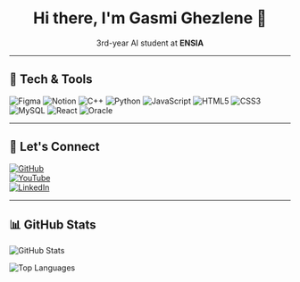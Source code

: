 

<!-- Banner-like header using emoji and simple styling -->
<h1 align="center"> Hi there, I'm Gasmi Ghezlene 🌸</h1>
<p align="center">3rd-year AI student at <strong>ENSIA</strong> 

---

## 🌸 Tech & Tools

![Figma](https://img.shields.io/badge/Figma-%23D8A1C4?style=for-the-badge&logo=figma&logoColor=white)
![Notion](https://img.shields.io/badge/Notion-%23F5F5DC?style=for-the-badge&logo=notion&logoColor=black)
![C++](https://img.shields.io/badge/C++-%23A0522D?style=for-the-badge&logo=cplusplus&logoColor=white)
![Python](https://img.shields.io/badge/Python-%23D8A1C4?style=for-the-badge&logo=python&logoColor=white)
![JavaScript](https://img.shields.io/badge/JavaScript-%23F0D9FF?style=for-the-badge&logo=javascript&logoColor=black)
![HTML5](https://img.shields.io/badge/HTML5-%23E8CFC1?style=for-the-badge&logo=html5&logoColor=white)
![CSS3](https://img.shields.io/badge/CSS3-%23F5E6D3?style=for-the-badge&logo=css3&logoColor=white)
![MySQL](https://img.shields.io/badge/MySQL-%23D8A1C4?style=for-the-badge&logo=mysql&logoColor=white)
![React](https://img.shields.io/badge/React-%23C9A8B0?style=for-the-badge&logo=react&logoColor=black)
![Oracle](https://img.shields.io/badge/Oracle-%23A9746E?style=for-the-badge&logo=oracle&logoColor=white)

---

## 🌸 Let's Connect

[![GitHub](https://img.shields.io/badge/GitHub-%23A0522D?style=for-the-badge&logo=github&logoColor=white)](https://github.com/ghezlen18)  
[![YouTube](https://img.shields.io/badge/YouTube-%23D8A1C4?style=for-the-badge&logo=youtube&logoColor=red)](https://www.youtube.com/@itsghezlene6686)  
[![LinkedIn](https://img.shields.io/badge/LinkedIn-%23F5E6D3?style=for-the-badge&logo=linkedin&logoColor=white)](https://www.linkedin.com/in/gasmi-ghezlene-842958322?utm_source=share&utm_campaign=share_via&utm_content=profile&utm_medium=ios_app)

---

## 📊 GitHub Stats

![GitHub Stats](https://github-readme-stats.vercel.app/api?username=ghezlen18&show_icons=true&theme=tokyonight&title_color=A0522D&icon_color=C9A8B0&text_color=5A3E36&bg_color=F5E6D3&border_color=D8A1C4)

![Top Languages](https://github-readme-stats.vercel.app/api/top-langs/?username=ghezlen18&layout=compact&theme=tokyonight&title_color=A0522D&icon_color=C9A8B0&text_color=5A3E36&bg_color=F5E6D3&border_color=D8A1C4)

